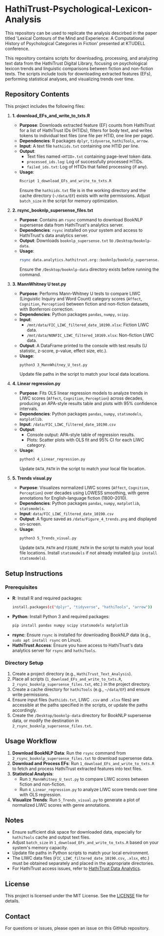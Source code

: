 # HathiTrust-Psychological-Lexicon-Analysis
This repository can be used to replicate the analysis descirbed in the paper titled 'Lexical Contours of the Mind and Experience: A Computational History of Psychological Categories in Fiction' presented at KTUDELL conference.

This repository contains scripts for downloading, processing, and analyzing text data from the HathiTrust Digital Library, focusing on psychological lexicon trends and linguistic comparisons between fiction and non-fiction texts. The scripts include tools for downloading extracted features (EFs), performing statistical analyses, and visualizing trends over time.

## Repository Contents

This project includes the following files:

1. **1. download_EFs_and_write_to_txts.R**  
   - **Purpose**: Downloads extracted feature (EF) counts from HathiTrust for a list of HathiTrust IDs (HTIDs), filters for body text, and writes tokens to individual text files (one file per HTID, one line per page).
   - **Dependencies**: R packages `dplyr`, `tidyverse`, `hathiTools`, `arrow`.
   - **Input**: A text file `hathiids.txt` containing one HTID per line.
   - **Output**: 
     - Text files named `<HTID>.txt` containing page-level token data.
     - `processed_ids.log`: Log of successfully processed HTIDs.
     - `failed_ids.txt`: Log of HTIDs that failed processing (if any).
   - **Usage**:
     ```bash
     Rscript 1_download_EFs_and_write_to_txts.R
     ```
     Ensure the `hathiids.txt` file is in the working directory and the cache directory (`~/data/EF`) exists with write permissions. Adjust `batch_size` in the script for memory optimization.

2. **2. rsync_booknlp_supersense_files.txt**  
   - **Purpose**: Contains an `rsync` command to download BookNLP supersense data from HathiTrust's analytics server.
   - **Dependencies**: `rsync` installed on your system and access to HathiTrust's data analytics server.
   - **Output**: Downloads `booknlp_supersense.txt` to `/Desktop/booknlp-data`.
   - **Usage**:
     ```bash
     rsync data.analytics.hathitrust.org::booknlp/booknlp_supersense.txt /Desktop/booknlp-data
     ```
     Ensure the `/Desktop/booknlp-data` directory exists before running the command.

3. **3. MannWhitney U test.py**  
   - **Purpose**: Performs Mann-Whitney U tests to compare LIWC (Linguistic Inquiry and Word Count) category scores (`Affect`, `Cognition`, `Perception`) between fiction and non-fiction datasets, with Bonferroni correction.
   - **Dependencies**: Python packages `pandas`, `numpy`, `scipy`.
   - **Input**:
     - `/mnt/data/FIC_LIWC_filtered_date_10190.xlsx`: Fiction LIWC data.
     - `/mnt/data/NONFIC_LIWC_filtered_10169.xlsx`: Non-fiction LIWC data.
   - **Output**: A DataFrame printed to the console with test results (U statistic, z-score, p-value, effect size, etc.).
   - **Usage**:
     ```bash
     python3 3_MannWhitney_U_test.py
     ```
     Update file paths in the script to match your local data locations.

4. **4. Linear regression.py**  
   - **Purpose**: Fits OLS linear regression models to analyze trends in LIWC scores (`Affect`, `Cognition`, `Perception`) across decades, producing an APA-style results table and plots with 95% confidence intervals.
   - **Dependencies**: Python packages `pandas`, `numpy`, `statsmodels`, `matplotlib`.
   - **Input**: `/data/FIC_LIWC_filtered_date_10190.csv`
   - **Output**:
     - Console output: APA-style table of regression results.
     - Plots: Scatter plots with OLS fit and 95% CI for each LIWC category.
   - **Usage**:
     ```bash
     python3 4_Linear_regression.py
     ```
     Update `DATA_PATH` in the script to match your local file location.

5. **5. Trends visual.py**  
   - **Purpose**: Visualizes normalized LIWC scores (`Affect`, `Cognition`, `Perception`) over decades using LOWESS smoothing, with genre annotations for English-language fiction (1800–2010).
   - **Dependencies**: Python packages `pandas`, `numpy`, `matplotlib`, `statsmodels`.
   - **Input**: `data/FIC_LIWC_filtered_date_10190.csv`
   - **Output**: A figure saved as `/data/Figure_4_trends.png` and displayed on-screen.
   - **Usage**:
     ```bash
     python3 5_Trends_visual.py
     ```
     Update `DATA_PATH` and `FIGURE_PATH` in the script to match your local file locations. Install `statsmodels` if not already installed (`pip install statsmodels`).

## Setup Instructions

### Prerequisites
- **R**: Install R and required packages:
  ```bash
  install.packages(c("dplyr", "tidyverse", "hathiTools", "arrow"))
  ```
- **Python**: Install Python 3 and required packages:
  ```bash
  pip install pandas numpy scipy statsmodels matplotlib
  ```
- **rsync**: Ensure `rsync` is installed for downloading BookNLP data (e.g., `sudo apt install rsync` on Linux).
- **HathiTrust Access**: Ensure you have access to HathiTrust's data analytics server for `rsync` and `hathiTools`.

### Directory Setup
1. Create a project directory (e.g., `HathiTrust_Text_Analysis`).
2. Place all scripts (`1_download_EFs_and_write_to_txts.R`, `2_rsync_booknlp_supersense_files.txt`, etc.) in the project directory.
3. Create a cache directory for `hathiTools` (e.g., `~/data/EF`) and ensure write permissions.
4. Ensure input files (`hathiids.txt`, LIWC `.csv` and `.xlsx` files) are accessible at the paths specified in the scripts, or update the paths accordingly.
5. Create the `/Desktop/booknlp-data` directory for BookNLP supersense data, or modify the destination in `2_rsync_booknlp_supersense_files.txt`.

## Usage Workflow
1. **Download BookNLP Data**: Run the `rsync` command from `2_rsync_booknlp_supersense_files.txt` to download supersense data.
2. **Download and Process EFs**: Run `1_download_EFs_and_write_to_txts.R` to fetch and process HathiTrust extracted features into text files.
3. **Statistical Analysis**:
   - Run `3_MannWhitney_U_test.py` to compare LIWC scores between fiction and non-fiction.
   - Run `4_Linear_regression.py` to analyze LIWC score trends over time with OLS regression.
4. **Visualize Trends**: Run `5_Trends_visual.py` to generate a plot of normalized LIWC scores with genre annotations.

## Notes
- Ensure sufficient disk space for downloaded data, especially for `hathiTools` cache and output text files.
- Adjust `batch_size` in `1_download_EFs_and_write_to_txts.R` based on your system's memory capacity.
- Update file paths in Python scripts to match your local environment.
- The LIWC data files (`FIC_LIWC_filtered_date_10190.csv`, `.xlsx`, etc.) must be obtained separately and placed in the appropriate directories.
- For HathiTrust access issues, refer to [HathiTrust Data Analytics](https://www.hathitrust.org/data).

## License
This project is licensed under the MIT License. See the [LICENSE](LICENSE) file for details.

## Contact
For questions or issues, please open an issue on this GitHub repository.
